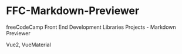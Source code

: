# FFC-Markdown-Previewer
freeCodeCamp Front End Development Libraries Projects - Markdown Previewer

Vue2, VueMaterial
